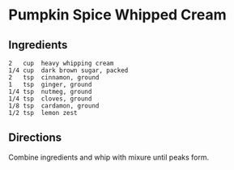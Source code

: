 Pumpkin Spice Whipped Cream
===========================

Ingredients
-----------
    2   cup  heavy whipping cream
    1/4 cup  dark brown sugar, packed
    2   tsp  cinnamon, ground
    1   tsp  ginger, ground
    1/4 tsp  nutmeg, ground
    1/4 tsp  cloves, ground
    1/8 tsp  cardamon, ground
    1/2 tsp  lemon zest

Directions
----------

Combine ingredients and whip with mixure until peaks form.

